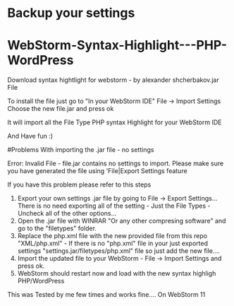 # Backup your settings

# WebStorm-Syntax-Highlight---PHP-WordPress

Download syntax hightlight for webstorm - by alexander shcherbakov.jar File

To install the file just go to "In your WebStorm IDE" File -> Import Settings
Choose the new file.jar and press ok

It will import all the File Type PHP syntax Highlight for your WebStorm IDE

And Have fun :)


#Problems With importing the .jar file - no settings

Error: Invalid File - file.jar contains no settings to import. Please make sure you have generated the file using 'File|Export Settings feature

If you have this problem please refer to this steps

1. Export your own settings .jar file by going to File -> Export Settings... There is no need exporting all of the setting - Just the File Types - Uncheck all of the other options...
2. Open the .jar file with WINRAR "Or any other compresing software" and go to the "filetypes" folder.
3. Replace the php.xml file with the new provided file from this repo "XML/php.xml" - If there is no "php.xml" file in your just exported settings "settings.jar/filetypes/php.xml" file so just add the new file.... 
4. Import the updated file to your WebStorm - File -> Import Settings and press ok.
5. WebStorm should restart now and load with the new syntax highligh PHP/WordPress

This was Tested by me few times and works fine.... On WebStorm 11
